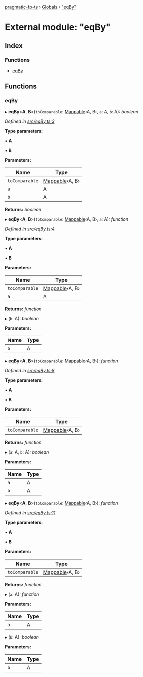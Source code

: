 [pragmatic-fp-ts](../README.md) › [Globals](../globals.md) › ["eqBy"](_eqby_.md)

# External module: "eqBy"

## Index

### Functions

* [eqBy](_eqby_.md#eqby)

## Functions

###  eqBy

▸ **eqBy**<**A**, **B**>(`toComparable`: [Mappable](_types_.md#mappable)‹A, B›, `a`: A, `b`: A): *boolean*

*Defined in [src/eqBy.ts:3](https://github.com/hermann-p/pragmatic-fp-ts/blob/6562256/src/eqBy.ts#L3)*

**Type parameters:**

▪ **A**

▪ **B**

**Parameters:**

Name | Type |
------ | ------ |
`toComparable` | [Mappable](_types_.md#mappable)‹A, B› |
`a` | A |
`b` | A |

**Returns:** *boolean*

▸ **eqBy**<**A**, **B**>(`toComparable`: [Mappable](_types_.md#mappable)‹A, B›, `a`: A): *function*

*Defined in [src/eqBy.ts:4](https://github.com/hermann-p/pragmatic-fp-ts/blob/6562256/src/eqBy.ts#L4)*

**Type parameters:**

▪ **A**

▪ **B**

**Parameters:**

Name | Type |
------ | ------ |
`toComparable` | [Mappable](_types_.md#mappable)‹A, B› |
`a` | A |

**Returns:** *function*

▸ (`b`: A): *boolean*

**Parameters:**

Name | Type |
------ | ------ |
`b` | A |

▸ **eqBy**<**A**, **B**>(`toComparable`: [Mappable](_types_.md#mappable)‹A, B›): *function*

*Defined in [src/eqBy.ts:8](https://github.com/hermann-p/pragmatic-fp-ts/blob/6562256/src/eqBy.ts#L8)*

**Type parameters:**

▪ **A**

▪ **B**

**Parameters:**

Name | Type |
------ | ------ |
`toComparable` | [Mappable](_types_.md#mappable)‹A, B› |

**Returns:** *function*

▸ (`a`: A, `b`: A): *boolean*

**Parameters:**

Name | Type |
------ | ------ |
`a` | A |
`b` | A |

▸ **eqBy**<**A**, **B**>(`toComparable`: [Mappable](_types_.md#mappable)‹A, B›): *function*

*Defined in [src/eqBy.ts:11](https://github.com/hermann-p/pragmatic-fp-ts/blob/6562256/src/eqBy.ts#L11)*

**Type parameters:**

▪ **A**

▪ **B**

**Parameters:**

Name | Type |
------ | ------ |
`toComparable` | [Mappable](_types_.md#mappable)‹A, B› |

**Returns:** *function*

▸ (`a`: A): *function*

**Parameters:**

Name | Type |
------ | ------ |
`a` | A |

▸ (`b`: A): *boolean*

**Parameters:**

Name | Type |
------ | ------ |
`b` | A |
